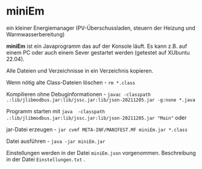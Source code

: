# miniEm
ein kleiner Energiemanager (PV-Überschussladen, steuern der Heizung und Warmwasserbereitung)

**miniEm** ist ein Javaprogramm das auf der Konsole läuft. Es kann z.B. auf einem PC oder auch einem Sever gestartet werden (getestet auf XUbuntu 22.04).


Alle Dateien und Verzeichnisse in ein Verzeichnis kopieren.

Wenn nötig alte Class-Dateien löschen - `rm *.class`

Kompilieren ohne Debuginformationen - `javac -classpath .:lib/jlibmodbus.jar:lib/jssc.jar:lib/json-20211205.jar -g:none *.java`

Programm starten mit `java  -classpath .:lib/jlibmodbus.jar:lib/jssc.jar:lib/json-20211205.jar "Main"` oder

jar-Datei erzeugen - `jar cvmf META-INF/MANIFEST.MF miniEm.jar *.class`

Datei ausführen - `java -jar miniEm.jar`

Einstellungen werden in der Datei `miniEm.json` vorgenommen. Beschreibung in der Datei `Einstellungen.txt` .
